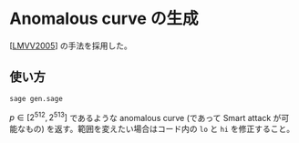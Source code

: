 # Anomalous curve の生成

[[LMVV2005]] の手法を採用した。

## 使い方
```bash
sage gen.sage
```
$p \in [2^{512}, 2^{513}]$ であるような anomalous curve (であって Smart attack が可能なもの) を返す。範囲を変えたい場合はコード内の `lo` と `hi` を修正すること。

[LMVV2005]: https://infoscience.epfl.ch/entities/publication/cec333e1-711d-4224-8df0-d69d154e892f

